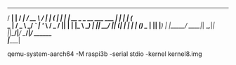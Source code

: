 
  _____ _        __                        ____   _____ 
 / ____| |      / _|                      / __ \ / ____|
| (___ | |_ ___| |_ __ _ _ __   ___  ___ | |  | | (___  
 \___ \| __/ _ \  _/ _` | '_ \ / _ \/ __|| |  | |\___ \ 
 ____) | ||  __/ || (_| | | | | (_) \__ \| |__| |____) |
|_____/ \__\___|_| \__,_|_| |_|\___/|___/ \____/|_____/ 
                                      ______            
                                     |______|           


qemu-system-aarch64 -M raspi3b -serial stdio -kernel kernel8.img